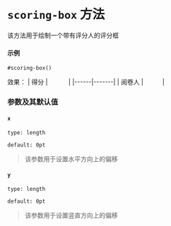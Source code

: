 # `scoring-box` 方法

该方法用于绘制一个带有评分人的评分框

#### 示例
```typst
#scoring-box()
```

效果：
| 得分 |    &nbsp;&nbsp; &nbsp;&nbsp; &nbsp;&nbsp;&nbsp;&nbsp; |
|------|-------|
| 阅卷人 |   &nbsp;&nbsp;&nbsp;&nbsp; &nbsp;&nbsp;&nbsp;&nbsp;   |


### 参数及其默认值

#### `x`

`type: length`

`default: 0pt`
>该参数用于设置水平方向上的偏移

#### `y`

`type: length`

`default: 0pt`

>该参数用于设置竖直方向上的偏移

